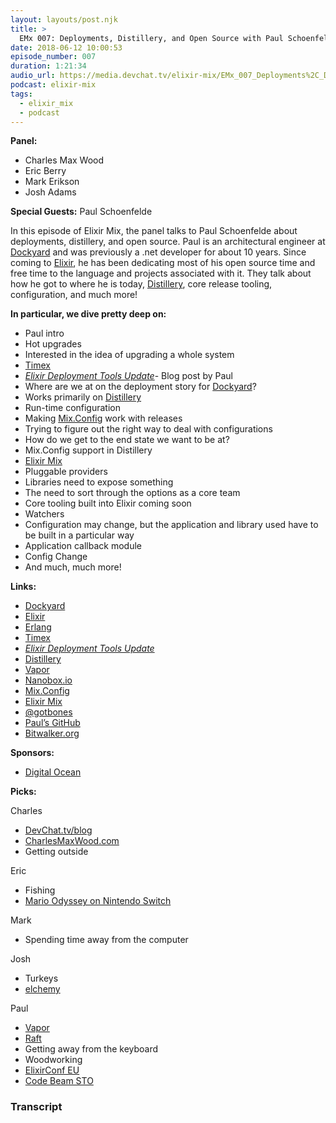 ```yaml
---
layout: layouts/post.njk
title: >
  EMx 007: Deployments, Distillery, and Open Source with Paul Schoenfelde
date: 2018-06-12 10:00:53
episode_number: 007
duration: 1:21:34
audio_url: https://media.devchat.tv/elixir-mix/EMx_007_Deployments%2C_Distillery%2C_and_Open_Source_with_Paul_Schoenfelde.mp3
podcast: elixir-mix
tags:
  - elixir_mix
  - podcast
---
```


**Panel:**

- Charles Max Wood
- Eric Berry
- Mark Erikson
- Josh Adams

**Special Guests:** Paul Schoenfelde

In this episode of Elixir Mix, the panel talks to Paul Schoenfelde about deployments, distillery, and open source. Paul is an architectural engineer at [Dockyard](https://dockyard.com/) and was previously a .net developer for about 10 years. Since coming to [Elixir](https://elixir-lang.org/), he has been dedicating most of his open source time and free time to the language and projects associated with it. They talk about how he got to where he is today, [Distillery](https://github.com/bitwalker/distillery), core release tooling, configuration, and much more!

**In particular, we dive pretty deep on:**

- Paul intro
- Hot upgrades
- Interested in the idea of upgrading a whole system
- [Timex](https://github.com/bitwalker/timex)
- [_Elixir Deployment Tools Update_](https://dockyard.com/blog/2018/02/28/elixir-deployment-tools-update-february-2018)- Blog post by Paul
- Where are we at on the deployment story for [Dockyard](https://dockyard.com/)?
- Works primarily on [Distillery](https://github.com/bitwalker/distillery)
- Run-time configuration
- Making [Mix.Config](https://hexdocs.pm/mix/Mix.Config.html) work with releases
- Trying to figure out the right way to deal with configurations
- How do we get to the end state we want to be at?
- Mix.Config support in Distillery
- [Elixir Mix](https://hexdocs.pm/mix/Mix.html)
- Pluggable providers
- Libraries need to expose something
- The need to sort through the options as a core team
- Core tooling built into Elixir coming soon
- Watchers
- Configuration may change, but the application and library used have to be built in a particular way
- Application callback module
- Config Change
- And much, much more!

**Links:**

- [Dockyard](https://dockyard.com/)
- [Elixir](https://elixir-lang.org/)
- [Erlang](https://www.erlang.org/)
- [Timex](https://github.com/bitwalker/timex)
- [_Elixir Deployment Tools Update_](https://dockyard.com/blog/2018/02/28/elixir-deployment-tools-update-february-2018)
- [Distillery](https://github.com/bitwalker/distillery)
- [Vapor](https://github.com/keathley/vapor)
- [Nanobox.io](https://nanobox.io/)
- [Mix.Config](https://hexdocs.pm/mix/Mix.Config.html)
- [Elixir Mix](https://hexdocs.pm/mix/Mix.html)
- [@gotbones](https://twitter.com/gotbones?lang=en)
- [Paul’s GitHub](https://github.com/bitwalker)
- [Bitwalker.org](http://bitwalker.org/)

**Sponsors:**

- [Digital Ocean](https://www.digitalocean.com/)

**Picks:**

Charles

- [DevChat.tv/blog](https://devchat.tv/blog)
- [CharlesMaxWood.com](https://charlesmaxwood.com/)
- Getting outside

Eric

- Fishing
- [Mario Odyssey on Nintendo Switch](https://www.nintendo.com/games/detail/super-mario-odyssey-switch)

Mark

- Spending time away from the computer

Josh

- Turkeys
- [elchemy](https://github.com/wende/elchemy)

Paul

- [Vapor](https://github.com/keathley/vapor)
- [Raft](https://github.com/toniqsystems/raft)
- Getting away from the keyboard
- Woodworking
- [ElixirConf EU](https://www.elixirconf.eu/)
- [Code Beam STO](https://codesync.global/conferences/code-beam-sto-2018/)

### Transcript
